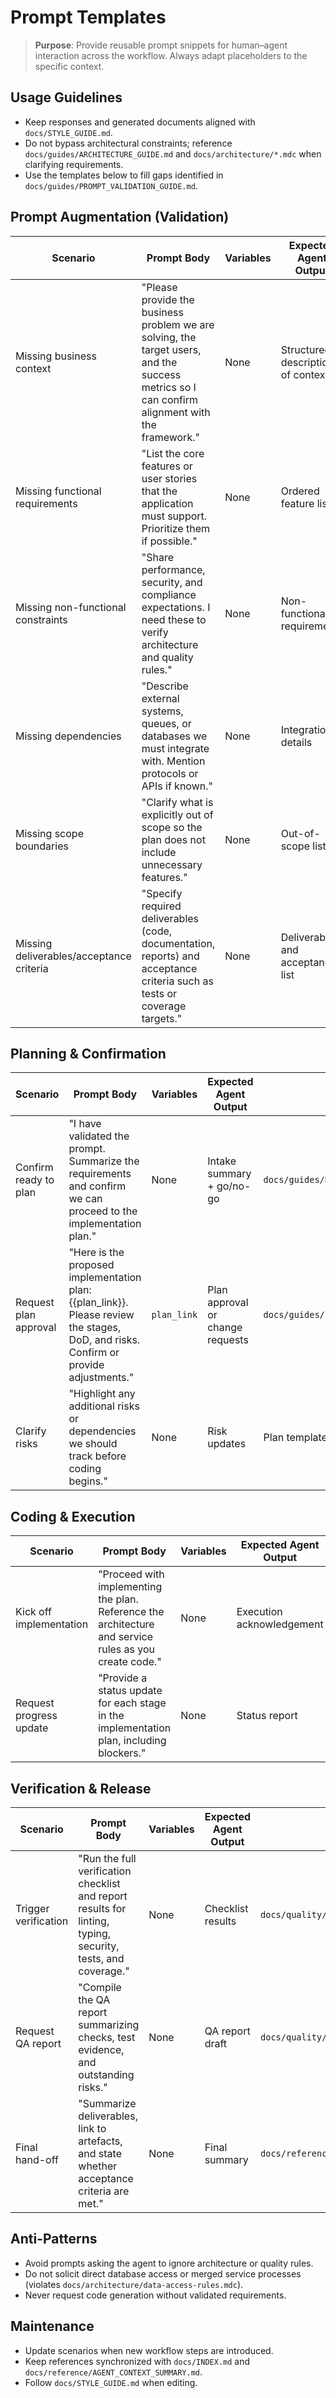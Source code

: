 # Prompt Templates

> **Purpose**: Provide reusable prompt snippets for human–agent interaction across the workflow. Always adapt placeholders to the specific context.

## Usage Guidelines

- Keep responses and generated documents aligned with `docs/STYLE_GUIDE.md`.
- Do not bypass architectural constraints; reference `docs/guides/ARCHITECTURE_GUIDE.md` and `docs/architecture/*.mdc` when clarifying requirements.
- Use the templates below to fill gaps identified in `docs/guides/PROMPT_VALIDATION_GUIDE.md`.

## Prompt Augmentation (Validation)

| Scenario | Prompt Body | Variables | Expected Agent Output | References |
|----------|-------------|-----------|-----------------------|------------|
| Missing business context | "Please provide the business problem we are solving, the target users, and the success metrics so I can confirm alignment with the framework." | None | Structured description of context | `docs/guides/PROMPT_VALIDATION_GUIDE.md` |
| Missing functional requirements | "List the core features or user stories that the application must support. Prioritize them if possible." | None | Ordered feature list | `docs/guides/PROMPT_VALIDATION_GUIDE.md` |
| Missing non-functional constraints | "Share performance, security, and compliance expectations. I need these to verify architecture and quality rules." | None | Non-functional requirements | `docs/guides/ARCHITECTURE_GUIDE.md` |
| Missing dependencies | "Describe external systems, queues, or databases we must integrate with. Mention protocols or APIs if known." | None | Integration details | `docs/infrastructure/*` |
| Missing scope boundaries | "Clarify what is explicitly out of scope so the plan does not include unnecessary features." | None | Out-of-scope list | `docs/guides/IMPLEMENTATION_PLAN_TEMPLATE.md` |
| Missing deliverables/acceptance criteria | "Specify required deliverables (code, documentation, reports) and acceptance criteria such as tests or coverage targets." | None | Deliverables and acceptance list | `docs/reference/DELIVERABLES_CATALOG.md`, `docs/quality/AGENT_VERIFICATION_CHECKLIST.md` |

## Planning & Confirmation

| Scenario | Prompt Body | Variables | Expected Agent Output | References |
|----------|-------------|-----------|-----------------------|------------|
| Confirm ready to plan | "I have validated the prompt. Summarize the requirements and confirm we can proceed to the implementation plan." | None | Intake summary + go/no-go | `docs/guides/REQUIREMENTS_INTAKE_TEMPLATE.md` |
| Request plan approval | "Here is the proposed implementation plan: {{plan_link}}. Please review the stages, DoD, and risks. Confirm or provide adjustments." | `plan_link` | Plan approval or change requests | `docs/guides/IMPLEMENTATION_PLAN_TEMPLATE.md` |
| Clarify risks | "Highlight any additional risks or dependencies we should track before coding begins." | None | Risk updates | Plan template |

## Coding & Execution

| Scenario | Prompt Body | Variables | Expected Agent Output | References |
|----------|-------------|-----------|-----------------------|------------|
| Kick off implementation | "Proceed with implementing the plan. Reference the architecture and service rules as you create code." | None | Execution acknowledgement | `docs/guides/AGENT_WORKFLOW.md`, `docs/services/*` |
| Request progress update | "Provide a status update for each stage in the implementation plan, including blockers." | None | Status report | Implementation plan |

## Verification & Release

| Scenario | Prompt Body | Variables | Expected Agent Output | References |
|----------|-------------|-----------|-----------------------|------------|
| Trigger verification | "Run the full verification checklist and report results for linting, typing, security, tests, and coverage." | None | Checklist results | `docs/quality/AGENT_VERIFICATION_CHECKLIST.md` |
| Request QA report | "Compile the QA report summarizing checks, test evidence, and outstanding risks." | None | QA report draft | `docs/quality/QA_REPORT_TEMPLATE.md` |
| Final hand-off | "Summarize deliverables, link to artefacts, and state whether acceptance criteria are met." | None | Final summary | `docs/reference/DELIVERABLES_CATALOG.md` |

## Anti-Patterns

- Avoid prompts asking the agent to ignore architecture or quality rules.
- Do not solicit direct database access or merged service processes (violates `docs/architecture/data-access-rules.mdc`).
- Never request code generation without validated requirements.

## Maintenance

- Update scenarios when new workflow steps are introduced.
- Keep references synchronized with `docs/INDEX.md` and `docs/reference/AGENT_CONTEXT_SUMMARY.md`.
- Follow `docs/STYLE_GUIDE.md` when editing.
